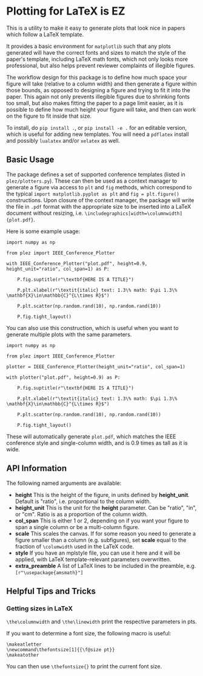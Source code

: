 # Plotting for LaTeX is EZ

This is a utility to make it easy to generate plots that look nice in papers which follow a LaTeX template.

It provides a basic environment for `matplotlib` such that any plots generated will have the correct fonts and sizes to match the style of the paper's template, including LaTeX math fonts, which not only looks more professional, but also helps prevent reviewer complaints of illegible figures.

The workflow design for this package is to define how much space your figure will take (relative to a column width) and then generate a figure within those bounds, as opposed to designing a figure and trying to fit it into the paper.
This again not only prevents illegible figures due to shrinking fonts too small, but also makes fitting the paper to a page limit easier, as it is possible to define how much height your figure will take, and then can work on the figure to fit inside that size.

To install, do `pip install .`, or `pip install -e .` for an editable version, which is useful for adding new templates. You will need a `pdflatex` install and possibly `lualatex` and/or `xelatex` as well.

## Basic Usage

The package defines a set of supported conference templates (listed in `plez/plotters.py`).
These can then be used as a context manager to generate a figure via access to `plt` and `fig` methods, which correspond to the typical `import matplotlib.pyplot as plt` and `fig = plt.figure()` constructions.
Upon closure of the context manager, the package will write the file in `.pdf` format with the appropriate size to be inserted into a LaTeX document without resizing, i.e. `\includegraphics[width=\columnwidth]{plot.pdf}`.


Here is some example usage:
```
import numpy as np

from plez import IEEE_Conference_Plotter

with IEEE_Conference_Plotter("plot.pdf", height=0.9, height_unit="ratio", col_span=1) as P:

    P.fig.suptitle(r"\textbf{HERE IS A TITLE}")

    P.plt.xlabel(r"\textit{italic} text: 1.3\% math: $\pi 1.3\% \mathbf{X}\in\mathbb{C}^{L\times R}$")

    P.plt.scatter(np.random.rand(10), np.random.rand(10))

    P.fig.tight_layout()
```
You can also use this construction, which is useful when you want to generate multiple plots with the same parameters.
```
import numpy as np

from plez import IEEE_Conference_Plotter

plotter = IEEE_Conference_Plotter(height_unit="ratio", col_span=1)

with plotter("plot.pdf", height=0.9) as P:

    P.fig.suptitle(r"\textbf{HERE IS A TITLE}")

    P.plt.xlabel(r"\textit{italic} text: 1.3\% math: $\pi 1.3\% \mathbf{X}\in\mathbb{C}^{L\times R}$")

    P.plt.scatter(np.random.rand(10), np.random.rand(10))

    P.fig.tight_layout()
```

These will automatically generate `plot.pdf`, which matches the IEEE conference style and single-column width, and is 0.9 times as tall as it is wide.

## API Information

The following named arguments are available:
- **height** This is the height of the figure, in units defined by **height_unit**. Default is "ratio", i.e. proportional to the column width.
- **height_unit** This is the unit for the **height** parameter. Can be "ratio", "in", or "cm". Ratio is as a proportion of the column width.
- **col_span** This is either 1 or 2, depending on if you want your figure to span a single column or be a multi-column figure.
- **scale** This scales the canvas. If for some reason you need to generate a figure smaller than a column (e.g. subfigures), set **scale** equal to the fraction of `\columwidth` used in the LaTeX code.
- **style** If you have an mplstyle file, you can use it here and it will be applied, with LaTeX template-relevant parameters overwritten.
- **extra_preamble** A list of LaTeX lines to be included in the preamble, e.g. `[r"\usepackage{amsmath}"]`

## Helpful Tips and Tricks
### Getting sizes in LaTeX

`\the\columnwidth` and `\the\linewidth` print the respective parameters in pts.

If you want to determine a font size, the following macro is useful:
```
\makeatletter
\newcommand\thefontsize[1]{{\f@size pt}}
\makeatother
```
You can then use `\thefontsize{}` to print the current font size.
